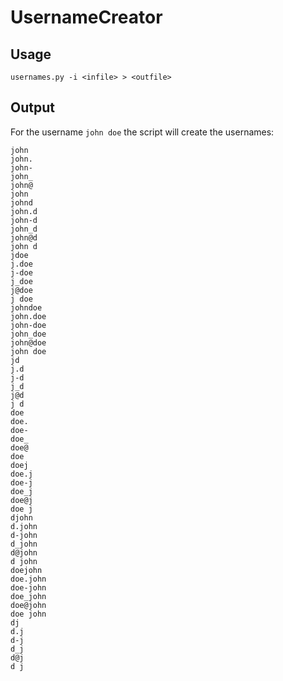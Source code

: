 # UsernameCreator
## Usage
```usernames.py -i <infile> > <outfile>```

## Output
For the username ```john doe``` the script will create the usernames:

```
john
john.
john-
john_
john@
john 
johnd
john.d
john-d
john_d
john@d
john d
jdoe
j.doe
j-doe
j_doe
j@doe
j doe
johndoe
john.doe
john-doe
john_doe
john@doe
john doe
jd
j.d
j-d
j_d
j@d
j d
doe
doe.
doe-
doe_
doe@
doe 
doej
doe.j
doe-j
doe_j
doe@j
doe j
djohn
d.john
d-john
d_john
d@john
d john
doejohn
doe.john
doe-john
doe_john
doe@john
doe john
dj
d.j
d-j
d_j
d@j
d j
```
